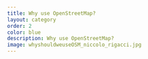 ```yaml
---
title: Why use OpenStreetMap?
layout: category
order: 2
color: blue
description: Why use OpenStreetMap?
image: whyshouldweuseOSM_niccolo_rigacci.jpg
---
```

